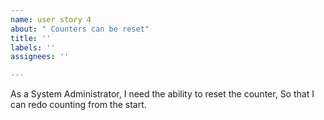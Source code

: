 ```yaml
---
name: user story 4
about: " Counters can be reset"
title: ''
labels: ''
assignees: ''

---
```


As a System Administrator, I need the ability to reset the counter, So that I can redo counting from the start.
